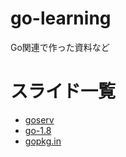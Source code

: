 # go-learning
Go関連で作った資料など

# スライド一覧

- [goserv](http://go-talks.appspot.com/github.com/mizkei/go-learning/goserv/main.slide)
- [go-1.8](http://go-talks.appspot.com/github.com/mizkei/go-learning/go-1.8/main.slide)
- [gopkg.in](http://go-talks.appspot.com/github.com/mizkei/go-learning/gopkg.in/main.slide)
